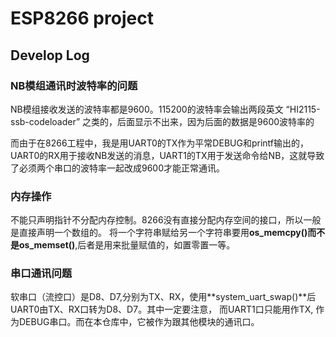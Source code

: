 # ESP8266 project

## Develop Log
### NB模组通讯时波特率的问题

NB模组接收发送的波特率都是9600。115200的波特率会输出两段英文
“HI2115-ssb-codeloader” 之类的，后面显示不出来，因为后面的数据是9600波特率的

而由于在8266工程中，我是用UART0的TX作为平常DEBUG和printf输出的，UART0的RX用于接收NB发送的消息，UART1的TX用于发送命令给NB，这就导致了必须两个串口的波特率一起改成9600才能正常通讯。

### 内存操作
不能只声明指针不分配内存控制。8266没有直接分配内存空间的接口，所以一般是直接声明一个数组的。
将一个字符串赋给另一个字符串要用**os_memcpy()**而不是**os_memset()**,后者是用来批量赋值的，如置零置一等。

### 串口通讯问题
软串口（流控口）是D8、D7,分别为TX、RX，使用**system_uart_swap()**后UART0由TX、RX口转为D8、D7。其中一定要注意，
而UART1口只能用作TX, 作为DEBUG串口。而在本仓库中，它被作为跟其他模块的通讯口。

